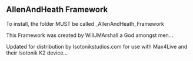 AllenAndHeath Framework
---------------

To install, the folder MUST be called _AllenAndHeath_Framework

This Framework was created by WillJMArshall a God amongst men...

Updated for distribution by Isotonikstudios.com for use with Max4Live and their Isotonik K2 device...
